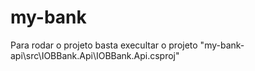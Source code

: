 # my-bank
Para rodar o projeto basta execultar o projeto "my-bank-api\src\IOBBank.Api\IOBBank.Api.csproj"